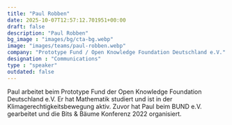 ```yaml
---
title: "Paul Robben"
date: 2025-10-07T12:57:12.701951+00:00
draft: false
description: "Paul Robben"
bg_image : "images/bg/cta-bg.webp"
image: "images/teams/paul-robben.webp"
company: "Prototype Fund / Open Knowledge Foundation Deutschland e.V."
designation : "Communications"
type : "speaker"
outdated: false
---
```


Paul arbeitet beim Prototype Fund der Open Knowledge Foundation Deutschland e.V. Er hat Mathematik studiert und ist in der Klimagerechtigkeitsbewegung aktiv. Zuvor hat Paul beim BUND e.V. gearbeitet und die Bits & Bäume Konferenz 2022 organisiert.
